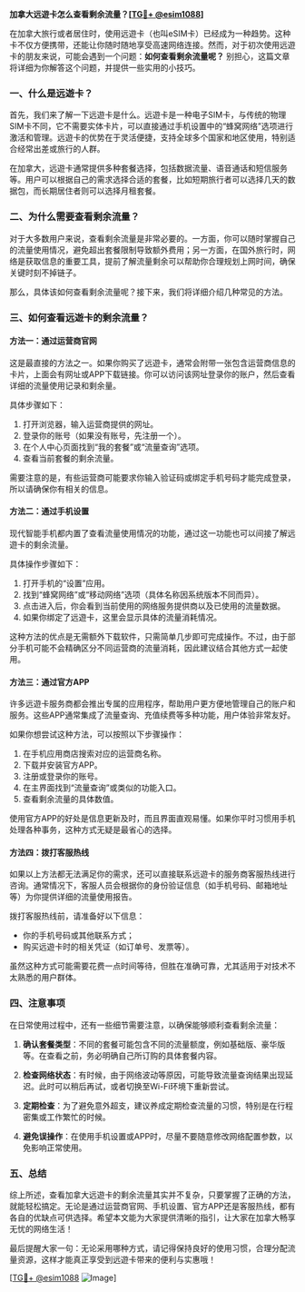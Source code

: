 **加拿大远遊卡怎么查看剩余流量？[[TG💪+ @esim1088](https://t.me/s/esim1088)]**

在加拿大旅行或者居住时，使用远遊卡（也叫eSIM卡）已经成为一种趋势。这种卡不仅方便携带，还能让你随时随地享受高速网络连接。然而，对于初次使用远遊卡的朋友来说，可能会遇到一个问题：**如何查看剩余流量呢？** 别担心，这篇文章将详细为你解答这个问题，并提供一些实用的小技巧。

### 一、什么是远遊卡？

首先，我们来了解一下远遊卡是什么。远遊卡是一种电子SIM卡，与传统的物理SIM卡不同，它不需要实体卡片，可以直接通过手机设置中的“蜂窝网络”选项进行激活和管理。远遊卡的优势在于灵活便捷，支持全球多个国家和地区使用，特别适合经常出差或旅行的人群。

在加拿大，远遊卡通常提供多种套餐选择，包括数据流量、语音通话和短信服务等。用户可以根据自己的需求选择合适的套餐，比如短期旅行者可以选择几天的数据包，而长期居住者则可以选择月租套餐。

### 二、为什么需要查看剩余流量？

对于大多数用户来说，查看剩余流量是非常必要的。一方面，你可以随时掌握自己的流量使用情况，避免超出套餐限制导致额外费用；另一方面，在国外旅行时，网络是获取信息的重要工具，提前了解流量剩余可以帮助你合理规划上网时间，确保关键时刻不掉链子。

那么，具体该如何查看剩余流量呢？接下来，我们将详细介绍几种常见的方法。

### 三、如何查看远遊卡的剩余流量？

#### 方法一：通过运营商官网

这是最直接的方法之一。如果你购买了远遊卡，通常会附带一张包含运营商信息的卡片，上面会有网址或APP下载链接。你可以访问该网址登录你的账户，然后查看详细的流量使用记录和剩余量。

具体步骤如下：
1. 打开浏览器，输入运营商提供的网址。
2. 登录你的账号（如果没有账号，先注册一个）。
3. 在个人中心页面找到“我的套餐”或“流量查询”选项。
4. 查看当前套餐的剩余流量。

需要注意的是，有些运营商可能要求你输入验证码或绑定手机号码才能完成登录，所以请确保你有相关的信息。

#### 方法二：通过手机设置

现代智能手机都内置了查看流量使用情况的功能，通过这一功能也可以间接了解远遊卡的剩余流量。

具体操作步骤如下：
1. 打开手机的“设置”应用。
2. 找到“蜂窝网络”或“移动网络”选项（具体名称因系统版本不同而异）。
3. 点击进入后，你会看到当前使用的网络服务提供商以及已使用的流量数据。
4. 如果你绑定了远遊卡，这里会显示具体的流量消耗情况。

这种方法的优点是无需额外下载软件，只需简单几步即可完成操作。不过，由于部分手机可能不会精确区分不同运营商的流量消耗，因此建议结合其他方式一起使用。

#### 方法三：通过官方APP

许多远遊卡服务商都会推出专属的应用程序，帮助用户更方便地管理自己的账户和服务。这些APP通常集成了流量查询、充值续费等多种功能，用户体验非常友好。

如果你想尝试这种方法，可以按照以下步骤操作：
1. 在手机应用商店搜索对应的运营商名称。
2. 下载并安装官方APP。
3. 注册或登录你的账号。
4. 在主界面找到“流量查询”或类似的功能入口。
5. 查看剩余流量的具体数值。

使用官方APP的好处是信息更新及时，而且界面直观易懂。如果你平时习惯用手机处理各种事务，这种方式无疑是最省心的选择。

#### 方法四：拨打客服热线

如果以上方法都无法满足你的需求，还可以直接联系远遊卡的服务商客服热线进行咨询。通常情况下，客服人员会根据你的身份验证信息（如手机号码、邮箱地址等）为你提供详细的流量使用报告。

拨打客服热线前，请准备好以下信息：
- 你的手机号码或其他联系方式；
- 购买远遊卡时的相关凭证（如订单号、发票等）。

虽然这种方式可能需要花费一点时间等待，但胜在准确可靠，尤其适用于对技术不太熟悉的用户群体。

### 四、注意事项

在日常使用过程中，还有一些细节需要注意，以确保能够顺利查看剩余流量：

1. **确认套餐类型**：不同的套餐可能包含不同的流量额度，例如基础版、豪华版等。在查看之前，务必明确自己所订购的具体套餐内容。
   
2. **检查网络状态**：有时候，由于网络波动等原因，可能导致流量查询结果出现延迟。此时可以稍后再试，或者切换至Wi-Fi环境下重新尝试。

3. **定期检查**：为了避免意外超支，建议养成定期检查流量的习惯，特别是在行程密集或工作繁忙的时候。

4. **避免误操作**：在使用手机设置或APP时，尽量不要随意修改网络配置参数，以免影响正常使用。

### 五、总结

综上所述，查看加拿大远遊卡的剩余流量其实并不复杂，只要掌握了正确的方法，就能轻松搞定。无论是通过运营商官网、手机设置、官方APP还是客服热线，都有各自的优缺点可供选择。希望本文能为大家提供清晰的指引，让大家在加拿大畅享无忧的网络生活！

最后提醒大家一句：无论采用哪种方式，请记得保持良好的使用习惯，合理分配流量资源，这样才能真正享受到远遊卡带来的便利与实惠哦！

[[TG💪+ @esim1088](https://t.me/s/esim1088) ![Image](https://i.postimg.cc/4NQfJmqS/Snipaste-2025-05-13-00-14-12.png)]